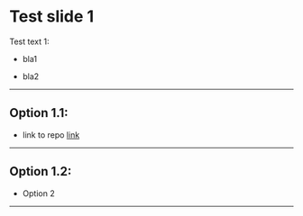 # Test slide 1

Test text 1:

- bla1

- bla2

---

## Option 1.1: 

- link to repo [link](https://github.com/Hrisanfov/slides/edit/master/slides/slide1.md)

---

## Option 1.2: 

- Option 2

---

